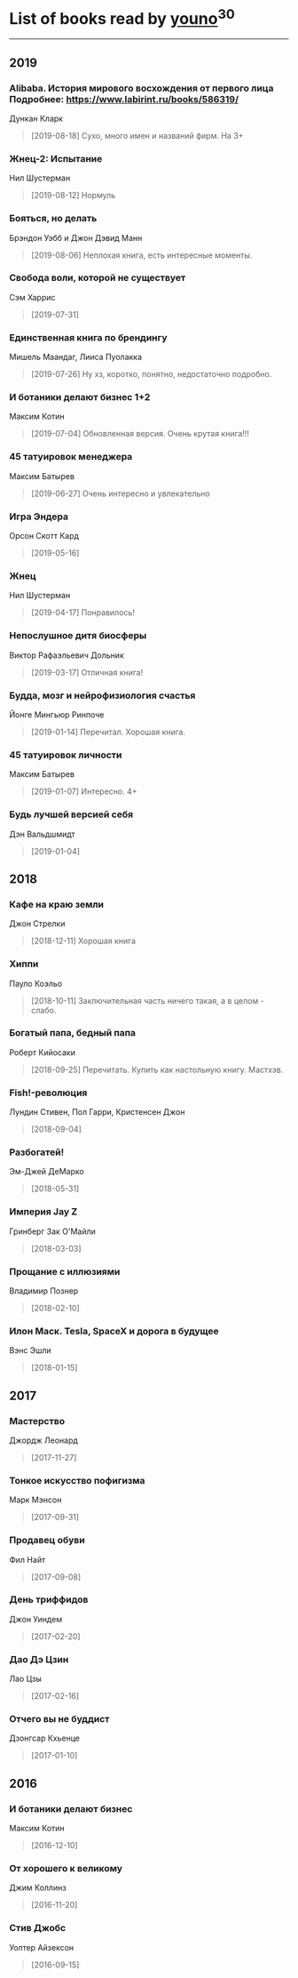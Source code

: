 # List of books read by [youno](http://vk.com/id302928912)<sup>30</sup>
---

## 2019

### Alibaba. История мирового восхождения от первого лица Подробнее: https://www.labirint.ru/books/586319/
Дункан Кларк
> [2019-08-18] Сухо, много имен и названий фирм. На 3+


### Жнец-2: Испытание
Нил Шустерман
> [2019-08-12] Нормуль


### Бояться, но делать
Брэндон Уэбб и Джон Дэвид Манн
> [2019-08-06] Неплохая книга, есть интересные моменты.


### Свобода воли, которой не существует
Сэм Харрис
> [2019-07-31] 


### Единственная книга по брендингу
Мишель Маандаг, Лииса Пуолакка
> [2019-07-26] Ну хз, коротко, понятно, недостаточно подробно.


### И ботаники делают бизнес 1+2
Максим Котин
> [2019-07-04] Обновленная версия. Очень крутая книга!!!


### 45 татуировок менеджера
Максим Батырев
> [2019-06-27] Очень интересно и увлекательно


### Игра Эндера
Орсон Скотт Кард
> [2019-05-16] 


### Жнец
Нил Шустерман
> [2019-04-17] Понравилось!


### Непослушное дитя биосферы
Виктор Рафаэльевич Дольник
> [2019-03-17] Отличная книга!


### Будда, мозг и нейрофизиология счастья
Йонге Мингьюр Ринпоче
> [2019-01-14] Перечитал. Хорошая книга.


### 45 татуировок личности
Максим Батырев
> [2019-01-07] Интересно. 4+


### Будь лучшей версией себя
Дэн Вальдшмидт
> [2019-01-04] 



## 2018

### Кафе на краю земли
Джон Стрелки
> [2018-12-11] Хорошая книга


### Хиппи
Пауло Коэльо
> [2018-10-11] Заключительная часть ничего такая, а в целом - слабо.


### Богатый папа, бедный папа
Роберт Кийосаки
> [2018-09-25] Перечитать. Купить как настольную книгу. Мастхэв.


### Fish!-революция
Лундин Стивен, Пол Гарри, Кристенсен Джон
> [2018-09-04] 


### Разбогатей!
Эм-Джей ДеМарко
> [2018-05-31] 


### Империя Jay Z
Гринберг Зак О'Майли
> [2018-03-03] 


### Прощание с иллюзиями
Владимир Познер
> [2018-02-10] 


### Илон Маск. Tesla, SpaceX и дорога в будущее
Вэнс Эшли
> [2018-01-15] 



## 2017

### Мастерство
Джордж Леонард
> [2017-11-27] 


### Тонкое искусство пофигизма
Марк Мэнсон
> [2017-09-31] 


### Продавец обуви
Фил Найт
> [2017-09-08] 


### День триффидов
Джон Уиндем
> [2017-02-20] 


### Дао Дэ Цзин
Лао Цзы
> [2017-02-16] 


### Отчего вы не буддист
Дзонгсар Кхьенце
> [2017-01-10] 



## 2016

### И ботаники делают бизнес
Максим Котин
> [2016-12-10] 


### От хорошего к великому
Джим Коллинз
> [2016-11-20] 


### Стив Джобс
Уолтер Айзексон
> [2016-09-15] 



